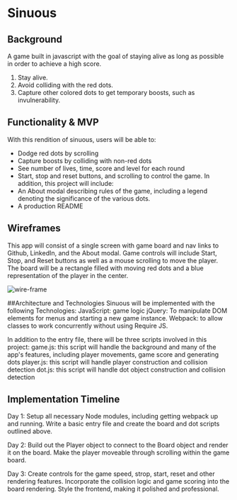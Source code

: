# Sinuous

## Background
A game built in javascript with the goal of staying alive as long as possible in order to achieve a high score.
1. Stay alive.
2. Avoid colliding with the red dots.
3. Capture other colored dots to get temporary boosts, such as invulnerability.

## Functionality & MVP
With this rendition of sinuous, users will be able to:
* Dodge red dots by scrolling
* Capture boosts by colliding with non-red dots
* See number of lives, time, score and level for each round
* Start, stop and reset buttons, and scrolling to control the game.
In addition, this project will include:
* An About modal describing rules of the game, including a legend denoting the significance of the various dots.
* A production README

## Wireframes
This app will consist of a single screen with game board and nav links to Github, LinkedIn, and the About modal. Game controls will include Start, Stop, and Reset buttons as well as a mouse scrolling to move the player. The board will be a rectangle filled with moving red dots and a blue representation of the player in the center.

![wire-frame]('./docs/sinuous.png')

##Architecture and Technologies
Sinuous will be implemented with the following Technologies:
JavaScript: game logic
jQuery: To manipulate DOM elements for menus and starting a new game instance.
Webpack: to allow classes to work concurrently without using Require JS.

In addition to the entry file, there will be three scripts involved in this project:
game.js: this script will handle the background and many of the app's features, including player movements, game score and generating dots
player.js: this script will handle player construction and collision detection
dot.js: this script will handle dot object construction and collision detection

## Implementation Timeline

Day 1: Setup all necessary Node modules, including getting webpack up and running. Write a basic entry file and create the board and dot scripts outlined above.

Day 2: Build out the Player object to connect to the Board object and render it on the board. Make the player moveable through scrolling within the game board.

Day 3: Create controls for the game speed, strop, start, reset and other rendering features. Incorporate the collision logic and game scoring into the board rendering. Style the frontend, making it polished and professional.
